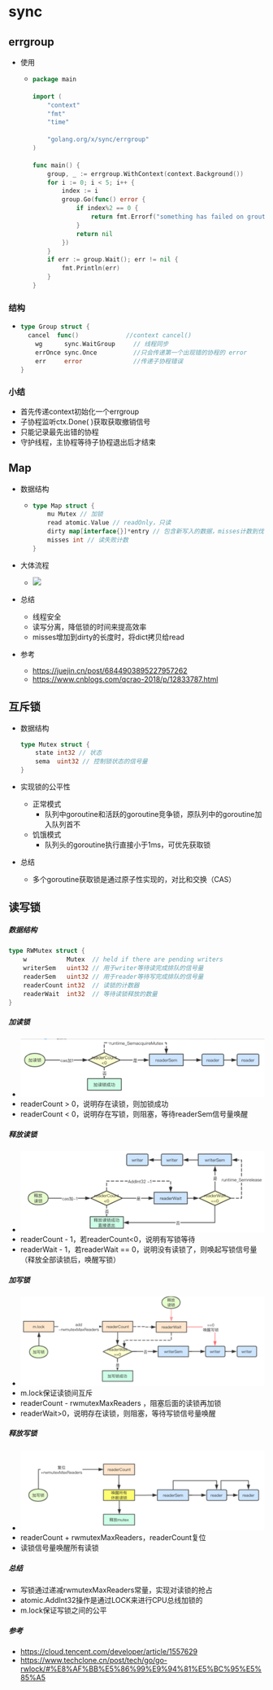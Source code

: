 # sync

## errgroup

- 使用

  - ```go
    package main
    
    import (
        "context"
        "fmt"
        "time"
    
        "golang.org/x/sync/errgroup"
    )
    
    func main() {
        group, _ := errgroup.WithContext(context.Background())
        for i := 0; i < 5; i++ {
            index := i
            group.Go(func() error {
                if index%2 == 0 {
                    return fmt.Errorf("something has failed on grouting:%d", index)
                }
                return nil
            })
        }
        if err := group.Wait(); err != nil {
            fmt.Println(err)
        }
    }
    ```

  

### 结构

- ```go
  type Group struct {
    cancel  func()             //context cancel()
      wg      sync.WaitGroup     // 线程同步    
      errOnce sync.Once          //只会传递第一个出现错的协程的 error
      err     error              //传递子协程错误
  }
  ```

### 小结

- 首先传递context初始化一个errgroup
- 子协程监听ctx.Done( )获取获取撤销信号
- 只能记录最先出错的协程
- 守护线程，主协程等待子协程退出后才结束

## Map

- 数据结构

  - ```go
    type Map struct {
    	mu Mutex // 加锁
    	read atomic.Value // readOnly，只读
    	dirty map[interface{}]*entry // 包含新写入的数据，misses计数到伐值则拷贝到read
    	misses int // 读失败计数
    }
    ```

- 大体流程

  - ![](https://raw.githubusercontent.com/li-zeyuan/access/master/img/20210319141225.png)

- 总结
  - 线程安全
  - 读写分离，降低锁的时间来提高效率
  - misses增加到dirty的长度时，将dict拷贝给read

- 参考
  - https://juejin.cn/post/6844903895227957262
  - https://www.cnblogs.com/qcrao-2018/p/12833787.html

## 互斥锁

- 数据结构

  ```go
  type Mutex struct {
      state int32 // 状态
      sema  uint32 // 控制锁状态的信号量
  }
  ```

- 实现锁的公平性

  - 正常模式
    - 队列中goroutine和活跃的goroutine竞争锁，原队列中的goroutine加入队列首不
  - 饥饿模式
    - 队列头的goroutine执行直接小于1ms，可优先获取锁

- 总结
  
  - 多个goroutine获取锁是通过原子性实现的，对比和交换（CAS）

## 读写锁

##### 数据结构

```go
type RWMutex struct {
    w           Mutex  // held if there are pending writers
    writerSem   uint32 // 用于writer等待读完成排队的信号量
    readerSem   uint32 // 用于reader等待写完成排队的信号量
    readerCount int32  // 读锁的计数器
    readerWait  int32  // 等待读锁释放的数量
}
```

##### 加读锁

- ![](https://raw.githubusercontent.com/li-zeyuan/access/master/img/20210323101222.png)
- readerCount > 0，说明存在读锁，则加锁成功
- readerCount < 0，说明存在写锁，则阻塞，等待readerSem信号量唤醒

##### 释放读锁

- ![](https://raw.githubusercontent.com/li-zeyuan/access/master/img/20210323102653.png)
- readerCount - 1，若readerCount<0，说明有写锁等待
- readerWait - 1，若readerWait == 0，说明没有读锁了，则唤起写锁信号量（释放全部读锁后，唤醒写锁）

##### 加写锁

- ![](https://raw.githubusercontent.com/li-zeyuan/access/master/img/20210323103907.png)
- m.lock保证读锁间互斥
- readerCount - rwmutexMaxReaders ，阻塞后面的读锁再加锁
- readerWait>0，说明存在读锁，则阻塞，等待写锁信号量唤醒

##### 释放写锁

- ![](https://raw.githubusercontent.com/li-zeyuan/access/master/img/20210323105015.png)
- readerCount + rwmutexMaxReaders，readerCount复位
- 读锁信号量唤醒所有读锁

##### 总结

- 写锁通过递减rwmutexMaxReaders常量，实现对读锁的抢占
- atomic.AddInt32操作是通过LOCK来进行CPU总线加锁的
- m.lock保证写锁之间的公平

##### 参考

- https://cloud.tencent.com/developer/article/1557629
- https://www.techclone.cn/post/tech/go/go-rwlock/#%E8%AF%BB%E5%86%99%E9%94%81%E5%BC%95%E5%85%A5

